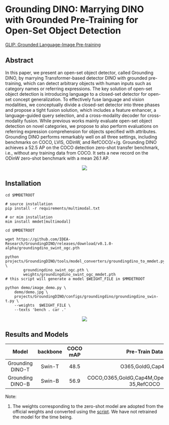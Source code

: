 # Grounding DINO: Marrying DINO with Grounded Pre-Training for Open-Set Object Detection

[GLIP: Grounded Language-Image Pre-training](https://arxiv.org/abs/2112.03857)

<!-- [ALGORITHM] -->

## Abstract

In this paper, we present an open-set object detector, called Grounding DINO, by marrying Transformer-based detector DINO with grounded pre-training, which can detect arbitrary objects with human inputs such as category names or referring expressions. The key solution of open-set object detection is introducing language to a closed-set detector for open-set concept generalization. To effectively fuse language and vision modalities, we conceptually divide a closed-set detector into three phases and propose a tight fusion solution, which includes a feature enhancer, a language-guided query selection, and a cross-modality decoder for cross-modality fusion. While previous works mainly evaluate open-set object detection on novel categories, we propose to also perform evaluations on referring expression comprehension for objects specified with attributes. Grounding DINO performs remarkably well on all three settings, including benchmarks on COCO, LVIS, ODinW, and RefCOCO/+/g. Grounding DINO achieves a 52.5 AP on the COCO detection zero-shot transfer benchmark, i.e., without any training data from COCO. It sets a new record on the ODinW zero-shot benchmark with a mean 26.1 AP.

<div align=center>
<img src="https://github.com/open-mmlab/mmdetection/assets/42299757/0ed51aeb-3d53-42d8-8563-f6d21364ac95"/>
</div>

## Installation

```shell
cd $MMDETROOT

# source installation
pip install -r requirements/multimodal.txt

# or mim installation
mim install mmdet[multimodal]
```

```
cd $MMDETROOT

wget https://github.com/IDEA-Research/GroundingDINO/releases/download/v0.1.0-alpha/groundingdino_swint_ogc.pth

python projects/GroundingDINO/tools/model_converters/groundingdino_to_mmdet.py \
		groundingdino_swint_ogc.pth \
		weights/groundingdino_swint_ogc_mmdet.pth
# this script will generate a model $WEIGHT_FILE in $MMDETROOT

python demo/image_demo.py \
	demo/demo.jpg \
	projects/GroundingDINO/configs/groundingdino/groundingdino_swin-t.py \
	--weights  $WEIGHT_FILE \
	--texts 'bench . car .'
```

<div align=center>
<img src="https://github.com/open-mmlab/mmdetection/assets/42299757/3a3bd6f1-e2ed-43d4-aa22-0bb07ee6f20b"/>
</div>

## Results and Models

|      Model       | backbone | COCO mAP |                  Pre-Train Data                  |                         Config                          |                                                        Download                                                         |
| :--------------: | :------: | :------: | :----------------------------------------------: | :-----------------------------------------------------: | :---------------------------------------------------------------------------------------------------------------------: |
| Grounding DINO-T |  Swin-T  |   48.5   |                 O365,GoldG,Cap4M                 | [config](configs/groundingdino/groundingdino_swin-t.py) |   [model](https://github.com/IDEA-Research/GroundingDINO/releases/download/v0.1.0-alpha/groundingdino_swint_ogc.pth)    |
| Grounding DINO-B |  Swin-B  |   56.9   | COCO,O365,GoldG,Cap4M,OpenImage,ODinW-35,RefCOCO | [config](configs/groundingdino/groundingdino_swin-b.py) | [model](https://github.com/IDEA-Research/GroundingDINO/releases/download/v0.1.0-alpha2/groundingdino_swinb_cogcoor.pth) |

Note:

1. The weights corresponding to the zero-shot model are adopted from the official weights and converted using the [script](./tools/model_converters/groundingdino_to_mmdet.py). We have not retrained the model for the time being.
